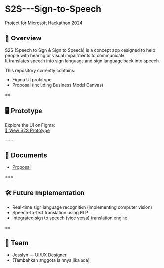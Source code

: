 # S2S---Sign-to-Speech
Project for Microsoft Hackathon 2024

## 📖 Overview
S2S (Speech to Sign & Sign to Speech) is a concept app designed to help people with hearing or visual impairments to communicate.  
It translates speech into sign language and sign language back into speech.

This repository currently contains:
- Figma UI prototype
- Proposal (including Business Model Canvas)

==

## 🖥️ Prototype
Explore the UI on Figma:  
[🔗 View S2S Prototype]([https://figma.com/link-kamu](https://www.figma.com/proto/dwnozxjKEG8TMeNZrBN9VB/Hackathon?node-id=31-80&t=CvdNtNkG5S2vBRdD-1))

===

## 📂 Documents
- [Proposal](./docs/proposalhackathon2024.pdf)

===

## 🛠️ Future Implementation
- Real-time sign language recognition (implementing computer vision)
- Speech-to-text translation using NLP
- Integrated sign to speech (vice versa) translation engine

==

## 👥 Team
- Jesslyn — UI/UX Designer
- (Tambahkan anggota lainnya jika ada)
